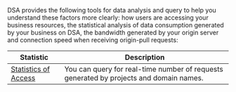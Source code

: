 DSA provides the following tools for data analysis and query to help you understand these factors more clearly: how users are accessing your business resources, the statistical analysis of data consumption generated by your business on DSA, the bandwidth generated by your origin server and connection speed when receiving origin-pull requests:

| Statistic                                | Description                              |
| ---------------------------------------- | ---------------------------------------- |
| [Statistics of Access](https://intl.cloud.tencent.com/document/product/570/10368) | You can query for real-time number of requests generated by projects and domain names. |


